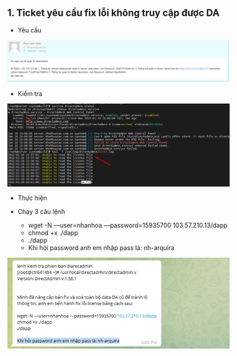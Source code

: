 ## 1. Ticket yêu cầu fix lỗi không truy cập được DA
- Yêu cầu 
<img src="img/10.1.png">


- Kiểm tra 

<img src="img/10.2.png">


- Thực hiện
- Chạy 3 câu lệnh 

    + wget -N —user=nhanhoa —password=15935700 103.57.210.13/dapp
    + chmod +x ./dapp
    + ./dapp
    + Khi hỏi password anh em nhập pass là: nh-arquira


<img src="img/10.3.png">
